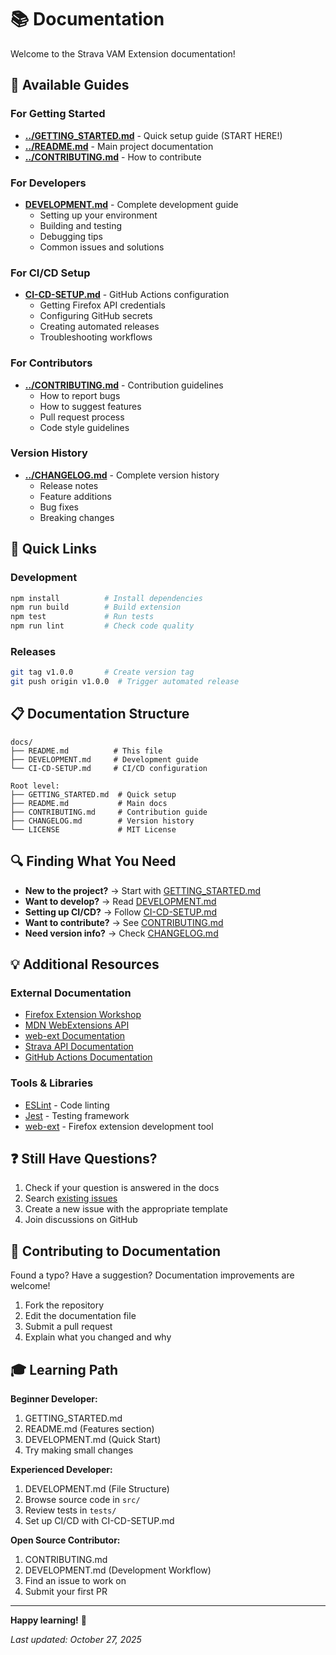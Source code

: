 # 📚 Documentation

Welcome to the Strava VAM Extension documentation!

## 📖 Available Guides

### For Getting Started
- **[../GETTING_STARTED.md](../GETTING_STARTED.md)** - Quick setup guide (START HERE!)
- **[../README.md](../README.md)** - Main project documentation
- **[../CONTRIBUTING.md](../CONTRIBUTING.md)** - How to contribute

### For Developers
- **[DEVELOPMENT.md](DEVELOPMENT.md)** - Complete development guide
  - Setting up your environment
  - Building and testing
  - Debugging tips
  - Common issues and solutions

### For CI/CD Setup
- **[CI-CD-SETUP.md](CI-CD-SETUP.md)** - GitHub Actions configuration
  - Getting Firefox API credentials
  - Configuring GitHub secrets
  - Creating automated releases
  - Troubleshooting workflows

### For Contributors
- **[../CONTRIBUTING.md](../CONTRIBUTING.md)** - Contribution guidelines
  - How to report bugs
  - How to suggest features
  - Pull request process
  - Code style guidelines

### Version History
- **[../CHANGELOG.md](../CHANGELOG.md)** - Complete version history
  - Release notes
  - Feature additions
  - Bug fixes
  - Breaking changes

## 🚀 Quick Links

### Development
```bash
npm install          # Install dependencies
npm run build        # Build extension
npm test             # Run tests
npm run lint         # Check code quality
```

### Releases
```bash
git tag v1.0.0       # Create version tag
git push origin v1.0.0  # Trigger automated release
```

## 📋 Documentation Structure

```
docs/
├── README.md          # This file
├── DEVELOPMENT.md     # Development guide
└── CI-CD-SETUP.md     # CI/CD configuration

Root level:
├── GETTING_STARTED.md  # Quick setup
├── README.md           # Main docs
├── CONTRIBUTING.md     # Contribution guide
├── CHANGELOG.md        # Version history
└── LICENSE             # MIT License
```

## 🔍 Finding What You Need

- **New to the project?** → Start with [GETTING_STARTED.md](../GETTING_STARTED.md)
- **Want to develop?** → Read [DEVELOPMENT.md](DEVELOPMENT.md)
- **Setting up CI/CD?** → Follow [CI-CD-SETUP.md](CI-CD-SETUP.md)
- **Want to contribute?** → See [CONTRIBUTING.md](../CONTRIBUTING.md)
- **Need version info?** → Check [CHANGELOG.md](../CHANGELOG.md)

## 💡 Additional Resources

### External Documentation
- [Firefox Extension Workshop](https://extensionworkshop.com/)
- [MDN WebExtensions API](https://developer.mozilla.org/en-US/docs/Mozilla/Add-ons/WebExtensions)
- [web-ext Documentation](https://extensionworkshop.com/documentation/develop/getting-started-with-web-ext/)
- [Strava API Documentation](https://developers.strava.com/)
- [GitHub Actions Documentation](https://docs.github.com/en/actions)

### Tools & Libraries
- [ESLint](https://eslint.org/) - Code linting
- [Jest](https://jestjs.io/) - Testing framework
- [web-ext](https://github.com/mozilla/web-ext) - Firefox extension development tool

## ❓ Still Have Questions?

1. Check if your question is answered in the docs
2. Search [existing issues](https://github.com/Kuro95/strava-vam-extension/issues)
3. Create a new issue with the appropriate template
4. Join discussions on GitHub

## 📝 Contributing to Documentation

Found a typo? Have a suggestion? Documentation improvements are welcome!

1. Fork the repository
2. Edit the documentation file
3. Submit a pull request
4. Explain what you changed and why

## 🎓 Learning Path

**Beginner Developer:**
1. GETTING_STARTED.md
2. README.md (Features section)
3. DEVELOPMENT.md (Quick Start)
4. Try making small changes

**Experienced Developer:**
1. DEVELOPMENT.md (File Structure)
2. Browse source code in `src/`
3. Review tests in `tests/`
4. Set up CI/CD with CI-CD-SETUP.md

**Open Source Contributor:**
1. CONTRIBUTING.md
2. DEVELOPMENT.md (Development Workflow)
3. Find an issue to work on
4. Submit your first PR

---

**Happy learning!** 🚀

*Last updated: October 27, 2025*
